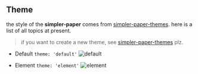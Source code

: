 ## Theme

the style of the **simpler-paper** comes from [simpler-paper-themes](https://github.com/DhyanaChina/simpler-paper-themes).
here is a list of all topics at present.   

> if you want to create a new theme, see [simpler-paper-themes](https://github.com/DhyanaChina/simpler-paper-themes) plz.

- Default `theme: 'default'`
 ![default](http://static.wittsay.cc/simpler-paper-default.png?imageView2/2/w/1000/h/500/)    
 
- Element `theme: 'element'`
 ![element](http://static.wittsay.cc/simpler-paper-examples-3.png?imageView2/2/w/1000/h/500/)  
